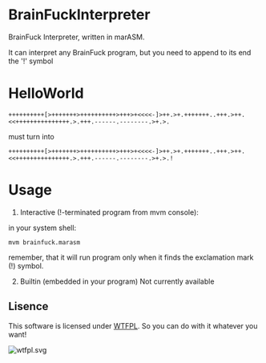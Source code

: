 # BrainFuckInterpreter
BrainFuck Interpreter, written in marASM.

It can interpret any BrainFuck program, but you need to append to its end the '!' symbol

# HelloWorld
```
++++++++++[>+++++++>++++++++++>+++>+<<<<-]>++.>+.+++++++..+++.>++.<<+++++++++++++++.>.+++.------.--------.>+.>.
```
must turn into
```
++++++++++[>+++++++>++++++++++>+++>+<<<<-]>++.>+.+++++++..+++.>++.<<+++++++++++++++.>.+++.------.--------.>+.>.!
```

# Usage
1) Interactive (!-terminated program from mvm console):

in your system shell:
```
mvm brainfuck.marasm
```
remember, that it will run program only when it finds the exclamation mark (!) symbol.

2) Builtin (embedded in your program)
Not currently available

## Lisence ##

This software is licensed under [WTFPL](http://www.wtfpl.net/about/). So you can do with it whatever you want!

![wtfpl.svg](http://www.wtfpl.net/wp-content/uploads/2012/12/wtfpl.svg)
